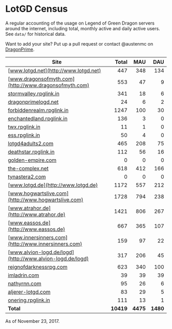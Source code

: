 # LotGD Census
A regular accounting of the usage on Legend of Green Dragon servers around the internet, including total, monthly active and daily active users. See `data/` for historical data.

Want to add your site? Put up a pull request or contact @austenmc on [DragonPrime](http://dragonprime.net).


Site | Total | MAU | DAU
--- | ---:| ---:| ---:
[www.lotgd.net](http://www.lotgd.net)|447|348|134
[www.dragonsofmyth.com](http://www.dragonsofmyth.com)|553|47|9
[stormvalley.rpglink.in](http://stormvalley.rpglink.in)|341|18|6
[dragonprimelogd.net](http://dragonprimelogd.net)|24|6|2
[forbiddenrealm.rpglink.in](http://forbiddenrealm.rpglink.in)|1247|100|30
[enchantedland.rpglink.in](http://enchantedland.rpglink.in)|136|3|0
[twx.rpglink.in](http://twx.rpglink.in)|11|1|0
[ess.rpglink.in](http://ess.rpglink.in)|50|4|0
[lotgd4adults2.com](http://lotgd4adults2.com)|465|208|75
[deathstar.rpglink.in](http://deathstar.rpglink.in)|112|56|16
[golden-empire.com](http://golden-empire.com)|0|0|0
[the-complex.net](http://the-complex.net)|618|412|166
[tynastera2.com](http://tynastera2.com)|0|0|0
[www.lotgd.de](http://www.lotgd.de)|1172|557|212
[www.hogwartslive.com](http://www.hogwartslive.com)|1728|794|238
[www.atrahor.de](http://www.atrahor.de)|1421|806|267
[www.eassos.de](http://www.eassos.de)|667|365|107
[www.innersinners.com](http://www.innersinners.com)|159|97|22
[www.alvion-logd.de/logd](http://www.alvion-logd.de/logd)|317|206|45
[reignofdarknessrpg.com](http://reignofdarknessrpg.com)|623|340|100
[imladrin.com](http://imladrin.com)|39|39|39
[nathyrnn.com](http://nathyrnn.com)|95|26|6
[aljerer-lotgd.com](http://aljerer-lotgd.com)|83|29|5
[onering.rpglink.in](http://onering.rpglink.in)|111|13|1
**Total**|**10419**|**4475**|**1480**

As of November 23, 2017.
